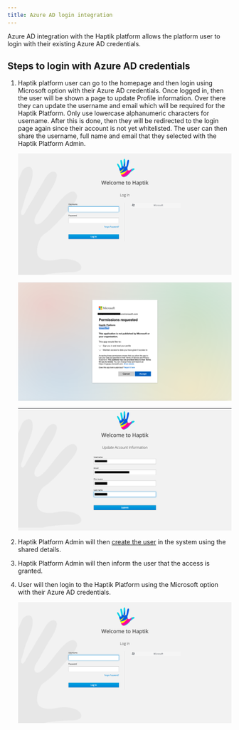 ```yaml
---
title: Azure AD login integration
---
```


Azure AD integration with the Haptik platform allows the 
platform user to login with their existing Azure AD credentials.


## Steps to login with Azure AD credentials

1) Haptik platform user can go to the homepage and then login 
using Microsoft option with their Azure AD credentials. 
Once logged in, then the user will be shown a page to update Profile information. 
Over there they can update the username and email which will be required for the Haptik Platform.
Only use lowercase alphanumeric characters for username. 
After this is done, then they will be redirected to the login page 
again since their account is not yet whitelisted. 
The user can then share the username, full name and email that they selected with the Haptik Platform Admin.

    ![](./assets/azure-ad-login-1.png)
    
    ![](./assets/azure-ad-login-2.png)
    
    ![](./assets/azure-ad-login-3.png)

2) Haptik Platform Admin will then [create the user](./permission-management.md#creating-new-user) in the system 
using the shared details.

3) Haptik Platform Admin will then inform the user that the access is granted. 

4) User will then login to the Haptik Platform using the Microsoft option with their Azure AD credentials.

   ![](./assets/azure-ad-login-1.png)
